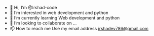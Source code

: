 - 👋 Hi, I’m @Irshad-code
- 👀 I’m interested in web development and python
- 🌱 I’m currently learning Web development and python 
- 💞️ I’m looking to collaborate on ...
- 📫 How to reach me 
     Use my email address irshadev786@gmail.com 

<!---
Irshad-code/Irshad-code is a ✨ special ✨ repository because its `README.md` (this file) appears on your GitHub profile.
You can click the Preview link to take a look at your changes.
--->
